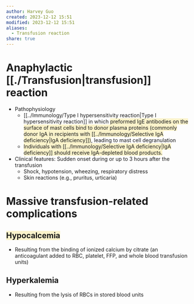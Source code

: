 ```yaml
---
author: Harvey Guo
created: 2023-12-12 15:51
modified: 2023-12-12 15:51
aliases:
  - Transfusion reaction
share: true
---
```


# Anaphylactic [[./Transfusion|transfusion]] reaction
- Pathophysiology
	- [[../Immunology/Type I hypersensitivity reaction|Type I hypersensitivity reaction]] in which <span style="background:rgba(240, 200, 0, 0.2)">preformed IgE antibodies on the surface of mast cells bind to donor plasma proteins (commonly donor IgA in recipients with [[../Immunology/Selective IgA deficiency|IgA deficiency]])</span>, leading to mast cell degranulation
	- <span style="background:rgba(240, 200, 0, 0.2)">Individuals with [[../Immunology/Selective IgA deficiency|IgA deficiency]] should receive IgA-depleted blood products.</span>
- Clinical features: Sudden onset during or up to 3 hours after the transfusion
	- Shock, hypotension, wheezing, respiratory distress
	- Skin reactions (e.g., pruritus, urticaria)
# Massive transfusion-related complications
## <span style="background:rgba(240, 200, 0, 0.2)">Hypocalcemia</span>
- Resulting from the binding of ionized calcium by citrate (an anticoagulant added to RBC, platelet, FFP, and whole blood transfusion units)
## Hyperkalemia
- Resulting from the lysis of RBCs in stored blood units